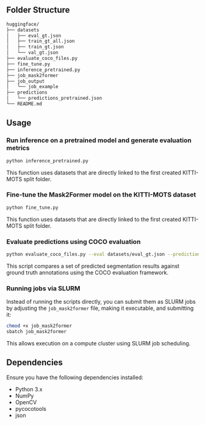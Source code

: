 ## Folder Structure

```bash
huggingface/
├── datasets
│   ├── eval_gt.json
│   ├── train_gt_all.json
│   ├── train_gt.json
│   └── val_gt.json
├── evaluate_coco_files.py
├── fine_tune.py
├── inference_pretrained.py
├── job_mask2former
├── job_output
│   └── job_example
├── predictions
│   └── predictions_pretrained.json
└── README.md
```

## Usage

### Run inference on a pretrained model and generate evaluation metrics
```bash
python inference_pretrained.py
```
This function uses datasets that are directly linked to the first created KITTI-MOTS split folder.


### Fine-tune the Mask2Former model on the KITTI-MOTS dataset
```bash
python fine_tune.py
```

This function uses datasets that are directly linked to the first created KITTI-MOTS split folder.

### Evaluate predictions using COCO evaluation
```bash
python evaluate_coco_files.py --eval datasets/eval_gt.json --predictions predictions/predictions_pretrained.json
```

This script compares a set of predicted segmentation results against ground truth annotations using the COCO evaluation framework.

### Running jobs via SLURM
Instead of running the scripts directly, you can submit them as SLURM jobs by adjusting the `job_mask2former` file, making it executable, and submitting it:

```bash
chmod +x job_mask2former
sbatch job_mask2former
```

This allows execution on a compute cluster using SLURM job scheduling.


## Dependencies
Ensure you have the following dependencies installed:
- Python 3.x
- NumPy
- OpenCV
- pycocotools
- json
